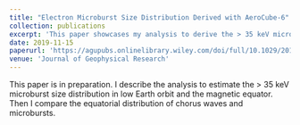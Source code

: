 ```yaml
---
title: "Electron Microburst Size Distribution Derived with AeroCube-6"
collection: publications
excerpt: 'This paper showcases my analysis to derive the > 35 keV microburst size distribution.'
date: 2019-11-15
paperurl: 'https://agupubs.onlinelibrary.wiley.com/doi/full/10.1029/2018GL078925'
venue: 'Journal of Geophysical Research'
---
```

This paper is in preparation. I describe the analysis to estimate the > 35 keV microburst size distribution in low Earth orbit and the magnetic equator. Then I compare the equatorial distribution of chorus waves and microbursts.
